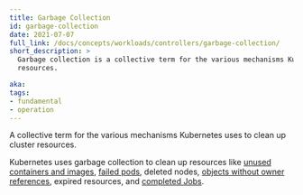 ```yaml
---
title: Garbage Collection
id: garbage-collection
date: 2021-07-07
full_link: /docs/concepts/workloads/controllers/garbage-collection/
short_description: >
  Garbage collection is a collective term for the various mechanisms Kubernetes uses to clean up cluster
  resources.

aka: 
tags:
- fundamental
- operation
---
```

 A collective term for the various mechanisms Kubernetes uses to clean up
 cluster resources. 

<!--more-->

Kubernetes uses garbage collection to clean up resources like [unused containers and images](/docs/concepts/workloads/controllers/garbage-collection/#containers-images),
[failed pods](/docs/concepts/workloads/pods/pod-lifecycle/#pod-garbage-collection),
deleted nodes, [objects without owner references](/docs/concepts/overview/working-with-objects/owners-dependents/), expired resources, and [completed Jobs](/docs/concepts/workloads/controllers/ttlafterfinished/).